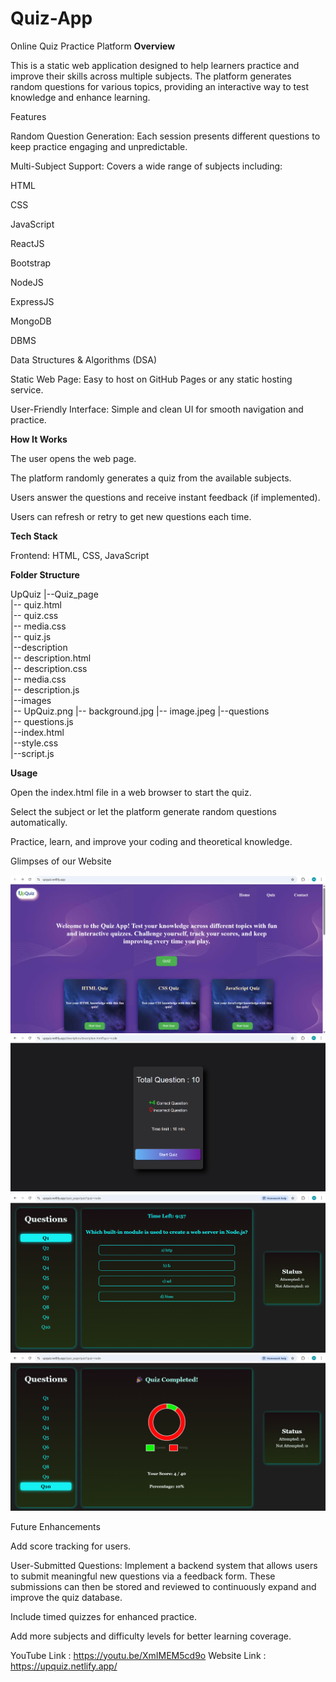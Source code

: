 # Quiz-App
Online Quiz Practice Platform
**Overview**

This is a static web application designed to help learners practice and improve their skills across multiple subjects. The platform generates random questions for various topics, providing an interactive way to test knowledge and enhance learning.

Features

Random Question Generation: Each session presents different questions to keep practice engaging and unpredictable.

Multi-Subject Support: Covers a wide range of subjects including:

HTML

CSS

JavaScript

ReactJS

Bootstrap

NodeJS

ExpressJS

MongoDB

DBMS

Data Structures & Algorithms (DSA)

Static Web Page: Easy to host on GitHub Pages or any static hosting service.

User-Friendly Interface: Simple and clean UI for smooth navigation and practice.

**How It Works**

The user opens the web page.

The platform randomly generates a quiz from the available subjects.

Users answer the questions and receive instant feedback (if implemented).

Users can refresh or retry to get new questions each time.

**Tech Stack**

Frontend: HTML, CSS, JavaScript

**Folder Structure**

UpQuiz
  |--Quiz_page<br>
       |-- quiz.html<br>
       |-- quiz.css<br>
       |-- media.css<br>
       |-- quiz.js<br>
  |--description<br>
      |-- description.html<br>
      |-- description.css<br>
      |-- media.css<br>
      |-- description.js<br>
  |--images<br>
       |-- UpQuiz.png
       |-- background.jpg
       |-- image.jpeg
  |--questions<br>
       |-- questions.js<br>
  |--index.html<br>
  |--style.css<br>
  |--script.js<br>


**Usage**

Open the index.html file in a web browser to start the quiz.

Select the subject or let the platform generate random questions automatically.

Practice, learn, and improve your coding and theoretical knowledge.

Glimpses of our Website 

![LANDING PAGE](<Screenshot 2025-08-30 230143.png>) ![MARKING SCHEMA OF THE QUIZ](<Screenshot 2025-08-30 230318.png>) ![QUIZ PAGE](<Screenshot 2025-08-30 230330.png>) ![RESULT PAGE](<Screenshot 2025-08-30 230342.png>)

Future Enhancements

Add score tracking for users.

User-Submitted Questions: Implement a backend system that allows users to submit meaningful new questions via a feedback form. These submissions can then be stored and reviewed to continuously expand and improve the quiz database.

Include timed quizzes for enhanced practice.

Add more subjects and difficulty levels for better learning coverage.
 
YouTube Link : https://youtu.be/XmIMEM5cd9o
Website Link : https://upquiz.netlify.app/
